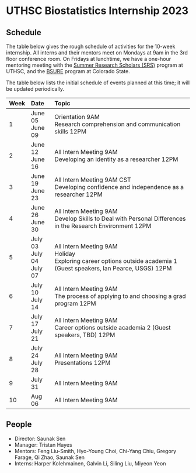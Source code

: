 # UTHSC Biostatistics Internship 2023

## Schedule

The table below gives the rough schedule of activities for the 10-week
internship.  All interns and their mentors meet on Mondays at 9am in
the 3rd floor conference room.  On Fridays at lunchtime, we have a
one-hour mentoring meeting with the [Summer Research Scholars
(SRS)](https://www.uthsc.edu/summer-research-scholars/index.php)
program at UTHSC, and the [BSURE](https://csubsure.wordpress.com/)
program at Colorado State.

The table below lists the initial schedule of events planned at this
time; it will be updated periodically.


| Week           | Date           | Topic                               |
| :------------- | :------------- | :---------------------------------- |
|1 | June 05 <br> June 09  | Orientation 9AM<br> Research comprehension and communication skills 12PM  |
|2 | June 12 <br> June 16 | All Intern Meeting 9AM<br> Developing an identity as a researcher 12PM |
|3 | June 19 <br> June 23 | All Intern Meeting 9AM CST <br> Developing confidence and independence as a researcher 12PM |
|4 | June 26 <br> June 30 | All Intern Meeting 9AM <br> Develop Skills to Deal with Personal Differences in the Research Environment 12PM |
|5 | July 03 <br> July 04 <br> July 07 | All Intern Meeting 9AM <br> Holiday <br> Exploring career options outside academia 1 (Guest speakers, Ian Pearce, USGS) 12PM |
|6 | July 10 <br> July 14 | All Intern Meeting 9AM <br> The process of applying to and choosing a grad program 12PM |
|7 | July 17 <br> July 21 | All Intern Meeting 9AM <br> Career options outside academia 2 (Guest speakers, TBD) 12PM |
|8 | July 24 <br> July 28 | All Intern Meeting 9AM <br> Presentations 12PM |
|9 | July 31 | All Intern Meeting 9AM |
|10 | Aug 06 | All Intern Meeting 9AM |


## People

- Director: Saunak Sen
- Manager: Tristan Hayes
- Mentors: Feng Liu-Smith, Hyo-Young Choi, Chi-Yang Chiu, Gregory Farage, Qi Zhao, Saunak Sen
- Interns: Harper Kolehmainen, Galvin Li, Siling Liu, Miyeon Yeon


